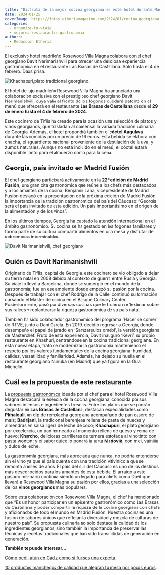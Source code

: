 ```yaml
---
title: "Disfruta de la mejor cocina georgiana en este hotel durante Madrid Fusión"
date: 2024-01-25
coverImage: https://fotos.etheriamagazine.com/2024/01/cocina-georgiana-madrid.jpg
categories: 
  - organiza-tu-viaje
  - mejores-restaurantes-gastronomia
authors: 
  - Redacción Etheria
---
```


El exclusivo hotel madrileño Rosewood Villa Magna colabora con el chef georgiano Davit 
Narimanishvili para ofrecer una deliciosa experiencia gastronómica en el restaurante Las 
Brasas de Castellana. Sólo hasta el 4 de febrero. Daos prisa. 

![Khachapuri,plato tradicional georgiano.](https://fotos.etheriamagazine.com/2024/01/Khachapuri-cocina-georgiana.jpg "Khachapuri, plato tradicional georgiano.")

El hotel de lujo madrileño Rosewood Villa Magna ha anunciado una colaboración exclusiva 
con el prestigioso chef georgiano Davit Narimanishvili, cuya valía al frente de los 
fogones quedará patente en el menú que ofrecerá en el restaurante **Las Brasas de 
Castellana** desde el **29 de enero hasta el 4 de febrero de 2024**. 

Este cocinero de Tiflis ha creado para la ocasión una selección de platos y vinos 
georgianos, que trasladan al comensal la variada tradición culinaria de Georgia. Además, 
el hotel propondrá también el **cóctel Aagulava** durante las comidas por un precio de 
16 euros. Esta bebida se elabora con chacha, el aguardiente nacional proveniente de la 
destilación de la uva, y zumos naturales. Aunque no está incluido en el menú, el cóctel 
estará disponible tanto para el almuerzo como para la cena. 

## Georgia, país invitado en Madrid Fusión

El chef georgiano participará activamente en la **22ª edición de Madrid Fusión**, una 
gran cita gastronómica que reúne a los chefs más destacados y a los amantes de la 
cocina. Benjamín Lana, vicepresidente de Madrid Fusión destacó en la presentación de la 
próxima edición de Madrid Fusión la importancia de la tradición gastronómica del país 
del Cáucaso: “Georgia será el país invitado de esta edición. Un país importantísimo en 
el origen de la alimentación y de los vinos”. 

En los últimos tiempos, Georgia ha captado la atención internacional en el ámbito 
gastronómico. Su cocina se ha gestado en los fogones familiares y forma parte de su 
cultura compartir alimentos en una mesa y disfrutar de sobremesas interminables. 

![Davit Narimanishvili, chef georgiano](https://fotos.etheriamagazine.com/2024/01/DAVIT-NARIMANISHVILI.jpg "Chef georgiano Davit Narimanishvili.")

## Quién es Davit Narimanishvili

Originario de Tiflis, capital de Georgia, este cocinero se vio obligado a dejar su 
tierra natal en 2008 debido al contexto de guerra entre Rusia y Georgia. Su viaje lo 
llevó a Barcelona, donde se sumergió en el mundo de la gastronomía; fue en ese ambiente 
donde empezó su pasión por la cocina. Después de trabajar con el chef Rodrigo de la 
Calle, continuó su formación cursando el Máster de cocina en el Basque Culinary Center. 
Posteriormente, pasó por diversas cocinas que le hicieron reflexionar sobre sus raíces y 
replantearse la riqueza gastronómica de su país natal. 

También ha sido colaborador gastronómico del programa ‘Hacer de comer’ de RTVE, junto a 
Dani García. En 2019, decidió regresar a Georgia, donde desempeñó el papel de jurado en 
‘Samzareulos omebi’, la versión georgiana de Masterchef. Fruto de esta experiencia, 
Davit inauguró ‘Kevri’, su propio restaurante en Khashuri, centrándose en la cocina 
tradicional georgiana. En esta nueva etapa, trató de modernizar la gastronomía 
manteniendo el respeto por los valores fundamentales de la cocina georgiana: humildad, 
calidez, versatilidad y familiaridad. Además, ha dejado su huella en el restaurante 
georgiano Nunuka (en Madrid) que ya figura en la Guía Michelin. 

## Cuál es la propuesta de este restaurante

La [propuesta 
gastronómica](https://www.rosewoodhotels.com/es/villa-magna/experiences/calendar/madrid-fusion) 
ideada por el chef para el hotel Rosewood Villa Magna destacará la esencia de la cocina 
georgiana, conocida por sus sabores intensos e ingredientes frescos. Entre los platos 
que se podrán degustar en **Las Brasas de Castellana**, destacan especialidades como 
**Pkhaleuli**, un dip de remolacha georgiana acompañado de pan casero de maíz; 
**Badrijani**, la tradicional berenjena rellena de pasta de nueces y almendras en salsa 
ligera de leche de coco; **Khachapuri**, el plato georgiano por excelencia, un pan 
horneado al momento relleno de queso y yema de huevo; **Kharcho**, deliciosas 
carrilleras de ternera estofada al vino tinto con pasta wonton; y el sabor dulce lo 
pondrá la tarta **Medovik**, con miel, vainilla y dulce de leche. 

La gastronomía georgiana, más apreciada que nunca, no podría entenderse sin el vino ya 
que el país cuenta con una tradición vitivinícola que se remonta a miles de años. El 
país del sur del Cáucaso es uno de los destinos más desconocidos para los amantes de 
esta bebida. El arraigo a este pasado milenario continúa siendo un legado para chefs 
como Davit que llevará a Rosewood Villa Magna su pasión por ellos, gracias a una 
selección de los **vinos georgianos** más populares. 

Sobre esta colaboración con Rosewood Villa Magna, el chef ha mencionado que “Es un honor 
participar en un epicentro gastronómico como Las Brasas de Castellana y poder compartir 
la riqueza de la cocina georgiana con chefs y aficionados de todo el mundo en Madrid 
Fusión. Nuestra cocina es una fusión de sabores únicos que reflejan la diversidad y 
mezcla de culturas de nuestro país”. Su propuesta culinaria no solo destaca la calidad 
de los ingredientes georgianos, sino también la importancia de preservar las técnicas y 
recetas tradicionales que han sido transmitidas de generación en generación. 

**También te puede interesar...** 

[Cómo pedir atún en Cádiz como si fueses una 
experta](https://etheriamagazine.com/2023/10/24/guia-para-pedir-atun-en-cadiz/). 

[10 productos manchegos de calidad que alegran tu mesa por pocos 
euros](https://etheriamagazine.com/2023/12/22/productos-manchegos/).
